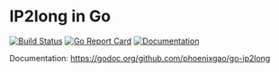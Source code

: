 IP2long in Go
========

[![Build Status][ico-travis]][link-travis]
[![Go Report Card](https://goreportcard.com/badge/github.com/phoenixgao/go-ip2long?style=flat-square)](https://goreportcard.com/report/github.com/phoenixgao/go-ip2long)
[![Documentation](https://img.shields.io/badge/godoc-reference-blue.svg?style=flat-square)](http://godoc.org/github.com/phoenixgao/go-ip2long)

[ico-travis]: https://img.shields.io/travis/phoenixgao/go-ip2long/master.svg?style=flat-square
[link-travis]: https://travis-ci.org/phoenixgao/go-ip2long

Documentation: https://godoc.org/github.com/phoenixgao/go-ip2long
